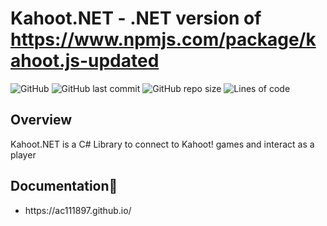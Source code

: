 # Kahoot.NET - .NET version of https://www.npmjs.com/package/kahoot.js-updated

![GitHub](https://img.shields.io/github/license/ac111897/Kahoot.NET)
![GitHub last commit](https://img.shields.io/github/last-commit/ac111897/Kahoot.NET)
![GitHub repo size](https://img.shields.io/github/repo-size/ac111897/Kahoot.NET)
![Lines of code](https://img.shields.io/tokei/lines/github/ac111897/Kahoot.NET)

## Overview
Kahoot.NET is a C# Library to connect to Kahoot! games and interact as a player

## Documentation📄
<ul>
<li>https://ac111897.github.io/</li>
</ul>
 
